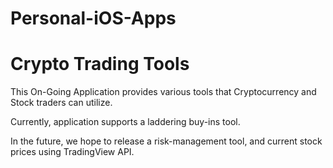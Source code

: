 # Personal-iOS-Apps

# Crypto Trading Tools
This On-Going Application provides various tools that Cryptocurrency and Stock traders can utilize. 

Currently, application supports a laddering buy-ins tool. 

In the future, we hope to release a risk-management tool, and current stock prices using TradingView API.
